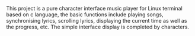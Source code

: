 This project is a pure character interface music player for Linux terminal based on c language, the basic functions include playing songs, synchronising lyrics, scrolling lyrics, displaying the current time as well as the progress, etc.
The simple interface display is completed by characters.
